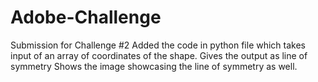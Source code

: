 # Adobe-Challenge
Submission for Challenge #2
Added the code in python file which takes input of an array of coordinates of the shape.
Gives the output as line of symmetry
Shows the image showcasing the line of symmetry as well.
